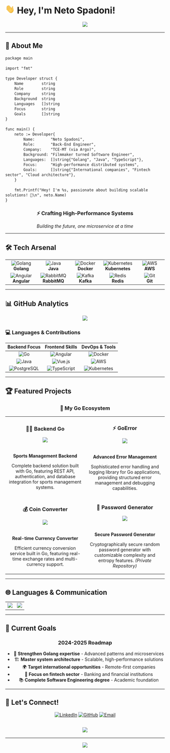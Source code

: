# <img src="https://raw.githubusercontent.com/ABSphreak/ABSphreak/master/gifs/Hi.gif" width="30px"> Hey, I'm Neto Spadoni!

<div align="center">
  <img src="https://readme-typing-svg.herokuapp.com/?lines=Back-End+Engineer;Golang+Developer;Full+Stack+Developer;Always+Learning&font=Fira%20Code&center=true&width=380&height=50&duration=4000&pause=1000">
</div>

---

## 🚀 About Me

```golang
package main

import "fmt"

type Developer struct {
    Name        string
    Role        string
    Company     string
    Background  string
    Languages   []string
    Focus       string
    Goals       []string
}

func main() {
    neto := Developer{
        Name:       "Neto Spadoni",
        Role:       "Back-End Engineer",
        Company:    "TCE-MT (via Argo)",
        Background: "Filmmaker turned Software Engineer",
        Languages:  []string{"Golang", "Java", "TypeScript"},
        Focus:      "High-performance distributed systems",
        Goals:      []string{"International companies", "Fintech sector", "Cloud architecture"},
    }
    
    fmt.Printf("Hey! I'm %s, passionate about building scalable solutions! 🚀\n", neto.Name)
}
```

<div align="center">

### ⚡ Crafting High-Performance Systems
*Building the future, one microservice at a time*

</div>

---

## 🛠️ Tech Arsenal

<table align="center">
  <tr>
    <td align="center" width="96">
      <img src="https://skillicons.dev/icons?i=go" width="48" height="48" alt="Golang" />
      <br><strong>Golang</strong>
    </td>
    <td align="center" width="96">
      <img src="https://skillicons.dev/icons?i=java" width="48" height="48" alt="Java" />
      <br><strong>Java</strong>
    </td>
    <td align="center" width="96">
      <img src="https://skillicons.dev/icons?i=docker" width="48" height="48" alt="Docker" />
      <br><strong>Docker</strong>
    </td>
    <td align="center" width="96">
      <img src="https://skillicons.dev/icons?i=kubernetes" width="48" height="48" alt="Kubernetes" />
      <br><strong>Kubernetes</strong>
    </td>
    <td align="center" width="96">
      <img src="https://skillicons.dev/icons?i=aws" width="48" height="48" alt="AWS" />
      <br><strong>AWS</strong>
    </td>
  </tr>
  <tr>
    <td align="center" width="96">
      <img src="https://skillicons.dev/icons?i=angular" width="48" height="48" alt="Angular" />
      <br><strong>Angular</strong>
    </td>
    <td align="center" width="96">
      <img src="https://skillicons.dev/icons?i=rabbitmq" width="48" height="48" alt="RabbitMQ" />
      <br><strong>RabbitMQ</strong>
    </td>
    <td align="center" width="96">
      <img src="https://skillicons.dev/icons?i=kafka" width="48" height="48" alt="Kafka" />
      <br><strong>Kafka</strong>
    </td>
    <td align="center" width="96">
      <img src="https://skillicons.dev/icons?i=redis" width="48" height="48" alt="Redis" />
      <br><strong>Redis</strong>
    </td>
    <td align="center" width="96">
      <img src="https://skillicons.dev/icons?i=git" width="48" height="48" alt="Git" />
      <br><strong>Git</strong>
    </td>
  </tr>
</table>

---

## 📊 GitHub Analytics

<div align="center">
  
  <!-- Usando diferentes provedores mais estáveis -->
  <picture>
    <img src="https://github-readme-stats-sigma-five.vercel.app/api?username=nespadoni&show_icons=true&count_private=true&theme=dark&hide_border=true" />
  </picture>

</div>

### 💻 Languages & Contributions

<div align="center">

| **Backend Focus** | **Frontend Skills** | **DevOps & Tools** |
|:-----------------:|:-------------------:|:------------------:|
| ![Go](https://img.shields.io/badge/-Go-00ADD8?style=flat-square&logo=go&logoColor=white) | ![Angular](https://img.shields.io/badge/-Angular-DD0031?style=flat-square&logo=angular&logoColor=white) | ![Docker](https://img.shields.io/badge/-Docker-2496ED?style=flat-square&logo=docker&logoColor=white) |
| ![Java](https://img.shields.io/badge/-Java-007396?style=flat-square&logo=java&logoColor=white) | ![Vue.js](https://img.shields.io/badge/-Vue.js-4FC08D?style=flat-square&logo=vue.js&logoColor=white) | ![AWS](https://img.shields.io/badge/-AWS-232F3E?style=flat-square&logo=amazon-aws&logoColor=white) |
| ![PostgreSQL](https://img.shields.io/badge/-PostgreSQL-336791?style=flat-square&logo=postgresql&logoColor=white) | ![TypeScript](https://img.shields.io/badge/-TypeScript-3178C6?style=flat-square&logo=typescript&logoColor=white) | ![Kubernetes](https://img.shields.io/badge/-Kubernetes-326CE5?style=flat-square&logo=kubernetes&logoColor=white) |

</div>

---

## 🏆 Featured Projects

<div align="center">

### 🚀 My Go Ecosystem

<table>
  <tr>
    <td width="50%">
      <h3 align="center">🏃‍♂️ Backend Go</h3>
      <div align="center">
        <a href="https://github.com/nespadoni/backend-go">
          <img src="https://img.shields.io/badge/-Go-00ADD8?style=for-the-badge&logo=go&logoColor=white" />
        </a>
        <br><br>
        <p><strong>Sports Management Backend</strong></p>
        <p>Complete backend solution built with Go, featuring REST API, authentication, and database integration for sports management systems.</p>
      </div>
    </td>
    <td width="50%">
      <h3 align="center">⚡ GoError</h3>
      <div align="center">
        <a href="https://github.com/nespadoni/goerror">
          <img src="https://img.shields.io/badge/-Error_Handling-FF6B6B?style=for-the-badge&logo=go&logoColor=white" />
        </a>
        <br><br>
        <p><strong>Advanced Error Management</strong></p>
        <p>Sophisticated error handling and logging library for Go applications, providing structured error management and debugging capabilities.</p>
      </div>
    </td>
  </tr>
  <tr>
    <td width="50%">
      <h3 align="center">💰 Coin Converter</h3>
      <div align="center">
        <a href="https://github.com/nespadoni/coinconverter">
          <img src="https://img.shields.io/badge/-Currency_API-4ECDC4?style=for-the-badge&logo=go&logoColor=white" />
        </a>
        <br><br>
        <p><strong>Real-time Currency Converter</strong></p>
        <p>Efficient currency conversion service built in Go, featuring real-time exchange rates and multi-currency support.</p>
      </div>
    </td>
    <td width="50%">
      <h3 align="center">🔐 Password Generator</h3>
      <div align="center">
        <img src="https://img.shields.io/badge/-Security-45B7D1?style=for-the-badge&logo=go&logoColor=white" />
        <br><br>
        <p><strong>Secure Password Generator</strong></p>
        <p>Cryptographically secure random password generator with customizable complexity and entropy features. <em>(Private Repository)</em></p>
      </div>
    </td>
  </tr>
</table>

</div>

---

## 🌐 Languages & Communication

<table align="center">
  <tr>
    <td align="center">
      <img src="https://img.shields.io/badge/🇧🇷_Portuguese-Native-green?style=for-the-badge" />
    </td>
    <td align="center">
      <img src="https://img.shields.io/badge/🇺🇸_English-Professional-blue?style=for-the-badge" />
    </td>
  </tr>
</table>

---

## 🎯 Current Goals

<div align="center">

### 2024-2025 Roadmap

- 🚀 **Strengthen Golang expertise** - Advanced patterns and microservices
- 🏗️ **Master system architecture** - Scalable, high-performance solutions  
- 🌍 **Target international opportunities** - Remote-first companies
- 🏦 **Focus on fintech sector** - Banking and financial institutions
- 📚 **Complete Software Engineering degree** - Academic foundation

</div>

---

## 🤝 Let's Connect!

<div align="center">
  
  [![LinkedIn](https://img.shields.io/badge/-LinkedIn-0077B5?style=for-the-badge&logo=linkedin&logoColor=white)](https://www.linkedin.com/in/netospadoni/)
  [![GitHub](https://img.shields.io/badge/-GitHub-181717?style=for-the-badge&logo=github&logoColor=white)](https://github.com/nespadoni)
  [![Email](https://img.shields.io/badge/-Email-D14836?style=for-the-badge&logo=gmail&logoColor=white)](mailto:your.email@example.com)

  <br>

  <img src="https://komarev.com/ghpvc/?username=nespadoni&color=00b4d8&style=for-the-badge&label=Profile+Views" />

</div>

---

<div align="center">
  <img src="https://capsule-render.vercel.app/api?type=waving&color=00b4d8&height=100&section=footer"/>
</div>
